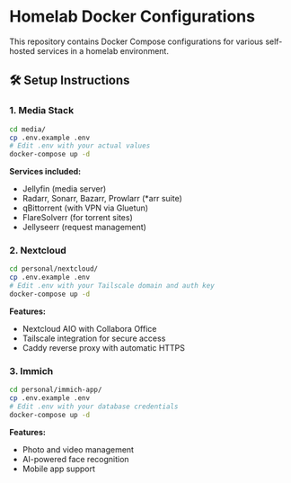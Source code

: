 # Homelab Docker Configurations

This repository contains Docker Compose configurations for various self-hosted services in a homelab environment.


## 🛠️ Setup Instructions

### 1. Media Stack

```bash
cd media/
cp .env.example .env
# Edit .env with your actual values
docker-compose up -d
```

**Services included:**
- Jellyfin (media server)
- Radarr, Sonarr, Bazarr, Prowlarr (*arr suite)
- qBittorrent (with VPN via Gluetun)
- FlareSolverr (for torrent sites)
- Jellyseerr (request management)

### 2. Nextcloud

```bash
cd personal/nextcloud/
cp .env.example .env
# Edit .env with your Tailscale domain and auth key
docker-compose up -d
```

**Features:**
- Nextcloud AIO with Collabora Office
- Tailscale integration for secure access
- Caddy reverse proxy with automatic HTTPS

### 3. Immich

```bash
cd personal/immich-app/
cp .env.example .env
# Edit .env with your database credentials
docker-compose up -d
```

**Features:**
- Photo and video management
- AI-powered face recognition
- Mobile app support
